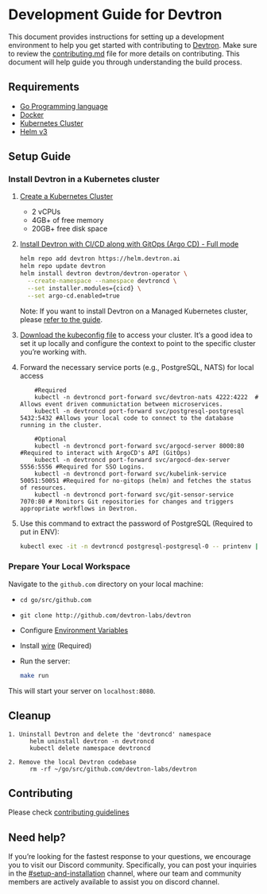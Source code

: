 # Development Guide for Devtron

This document provides instructions for setting up a development environment to help you get started with contributing to [Devtron](github.com/devtron-labs/devtron). Make sure to review the [contributing.md](https://github.com/devtron-labs/devtron/blob/main/CONTRIBUTING.md) file for more details on contributing. This document will help guide you through understanding the build process.

## Requirements
- [Go Programming language](https://go.dev/)
- [Docker](https://www.docker.com/) 
- [Kubernetes Cluster](https://kubernetes.io/)
- [Helm v3](https://helm.sh/)

## Setup Guide

### Install Devtron in a Kubernetes cluster

1. [Create a Kubernetes Cluster](https://docs.devtron.ai/getting-started#create-a-kubernetes-cluster)
   - 2 vCPUs
   - 4GB+ of free memory
   - 20GB+ free disk space

2. [Install Devtron with CI/CD along with GitOps (Argo CD) - Full mode](https://docs.devtron.ai/install/install-devtron-with-cicd-with-gitops)

    ```bash
    helm repo add devtron https://helm.devtron.ai
    helm repo update devtron
    helm install devtron devtron/devtron-operator \
      --create-namespace --namespace devtroncd \
      --set installer.modules={cicd} \
      --set argo-cd.enabled=true
    ```

    Note: If you want to install Devtron on a Managed Kubernetes cluster, please [refer to the guide](https://docs.devtron.ai/install/demo-tutorials).

3. [Download the kubeconfig file](https://kubernetes.io/docs/tasks/access-application-cluster/configure-access-multiple-clusters/(url)) to access your cluster. It’s a good idea to set it up locally and configure the context to point to the specific cluster you’re working with.

4. Forward the necessary service ports (e.g., PostgreSQL, NATS) for local access
    
   ```
       #Required
       kubectl -n devtroncd port-forward svc/devtron-nats 4222:4222  # Allows event driven communictation between microservices.   
       kubectl -n devtroncd port-forward svc/postgresql-postgresql 5432:5432 #Allows your local code to connect to the database running in the cluster.
   
       #Optional
       kubectl -n devtroncd port-forward svc/argocd-server 8000:80 #Required to interact with ArgoCD's API (GitOps)
       kubectl -n devtroncd port-forward svc/argocd-dex-server 5556:5556 #Required for SSO Logins.
       kubectl -n devtroncd port-forward svc/kubelink-service 50051:50051 #Required for no-gitops (helm) and fetches the status of resources.
       kubectl -n devtroncd port-forward svc/git-sensor-service 7070:80 # Monitors Git repositories for changes and triggers appropriate workflows in Devtron.
   ```

5. Use this command to extract the password of PostgreSQL (Required to put in ENV):

    ```bash
    kubectl exec -it -n devtroncd postgresql-postgresql-0 -- printenv | grep POSTGRES_PASSWORD
    ```

### Prepare Your Local Workspace

Navigate to the `github.com` directory on your local machine:

- `cd go/src/github.com`
- `git clone http://github.com/devtron-labs/devtron`
- Configure [Environment Variables](https://github.com/devtron-labs/devtron/blob/main/scripts/dev-conf/envfile.env)
- Install [wire](https://github.com/google/wire) (Required)
- Run the server: 

    ```bash
    make run
    ```

This will start your server on `localhost:8080`.

## Cleanup

   ```
   1. Uninstall Devtron and delete the 'devtroncd' namespace
         helm uninstall devtron -n devtroncd
         kubectl delete namespace devtroncd 
         
   2. Remove the local Devtron codebase
         rm -rf ~/go/src/github.com/devtron-labs/devtron
   ```
## Contributing
Please check [contributing guidelines](https://github.com/devtron-labs/devtron/blob/main/CONTRIBUTING.md)

## Need help?

If you’re looking for the fastest response to your questions, we encourage you to visit our Discord community. Specifically, you can post your inquiries in the [#setup-and-installation](https://discord.com/channels/769482988882493450/801441246849007667) channel, where our team and community members are actively available to assist you on discord channel.



